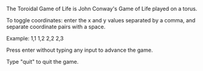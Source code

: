 The Toroidal Game of Life is John Conway's Game of Life played on a torus.

To toggle coordinates: enter the x and y values separated by a comma, and
separate coordinate pairs with a space.

Example: 1,1 1,2 2,2 2,3 

Press enter without typing any input to advance the game.

Type "quit" to quit the game.

